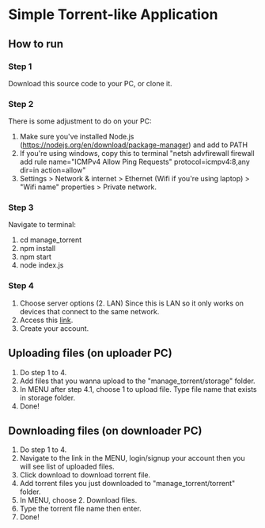 # Simple Torrent-like Application
## How to run
### Step 1
Download this source code to your PC, or clone it.

### Step 2
There is some adjustment to do on your PC:
1. Make sure you've installed Node.js (https://nodejs.org/en/download/package-manager) and add to PATH
2. If you're using windows, copy this to terminal "netsh advfirewall firewall add rule name="ICMPv4 Allow Ping Requests" protocol=icmpv4:8,any dir=in action=allow"
3. Settings > Network & internet > Ethernet (Wifi if you're using laptop) > "Wifi name" properties > Private network. 

### Step 3
Navigate to terminal:
1. cd manage_torrent
2. npm install
3. npm start
4. node index.js

### Step 4
1. Choose server options (2. LAN)
Since this is LAN so it only works on devices that connect to the same network.
3. Access this [link](https://tracker-server-467x.onrender.com/user/register).
4. Create your account.

## Uploading files (on uploader PC)
1. Do step 1 to 4.
2. Add files that you wanna upload to the "manage_torrent/storage" folder.
3. In MENU after step 4.1, choose 1 to upload file. Type file name that exists in storage folder.
4. Done!

## Downloading files (on downloader PC)
1. Do step 1 to 4.
2. Navigate to the link in the MENU, login/signup your account then you will see list of uploaded files.
3. Click download to download torrent file.
4. Add torrent files you just downloaded to "manage_torrent/torrent" folder.
5. In MENU, choose 2. Download files.
6. Type the torrent file name then enter.
7. Done!
